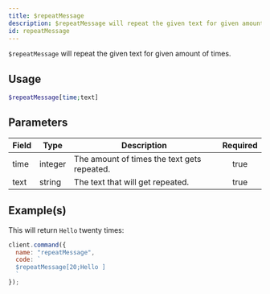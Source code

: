 ```yaml
---
title: $repeatMessage
description: $repeatMessage will repeat the given text for given amount of times.
id: repeatMessage
---
```


`$repeatMessage` will repeat the given text for given amount of times.

## Usage

```php
$repeatMessage[time;text]
```

## Parameters

| Field | Type    | Description                                 | Required |
| ----- | ------- | ------------------------------------------- | :------: |
| time  | integer | The amount of times the text gets repeated. |   true   |
| text  | string  | The text that will get repeated.            |   true   |

## Example(s)

This will return `Hello` twenty times:

```javascript
client.command({
  name: "repeatMessage",
  code: `
  $repeatMessage[20;Hello ]
  `
});
```
